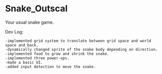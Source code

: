 # Snake_Outscal

Your usual snake game.

Dev Log:
    
    -implemented grid system to translate between grid space and world space and back.
    -dynamically changed sprite of the snake body depending on direction.
    -implemented food to grow and shrink the snake.
    -implemented three power-ups.
    -made a basic UI.
    -added input detection to move the snake.
